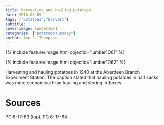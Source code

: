```yaml
---
title: harvesting and hauling potatoes
date: 2016-08-09
tags: ["potatoes","harvest"]
subtitle: 
cover-image: lumber1061
categories: ["potatopotuesday"]
author: Amy J. Thompson
---
```


{% include feature/image.html objectid="lumber1061" %}

{% include feature/image.html objectid="lumber1062" %}

Harvesting and hauling potatoes in 1940 at the Aberdeen Branch Experiment Station. The caption stated that hauling potatoes in half sacks was more economical than hauling and storing in boxes.

# Sources

PG 6-17-63 (top), PG 6-17-64